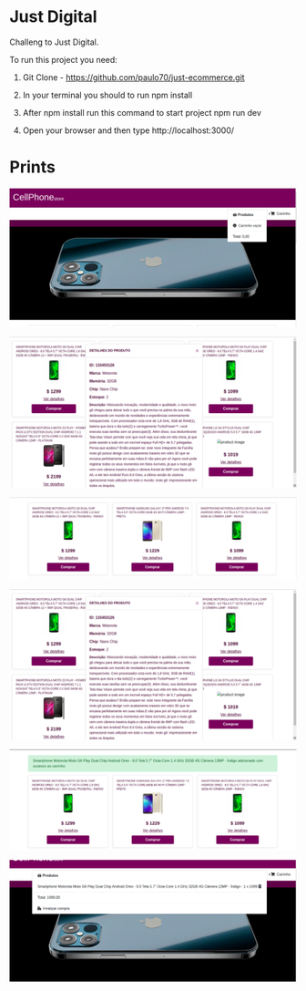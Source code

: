 # Just Digital

Challeng to Just Digital.

To run this project you need:

1) Git Clone - https://github.com/paulo70/just-ecommerce.git

2) In your terminal you should to run npm install

3) After npm install run this command to start project npm run dev

4) Open your browser and then type http://localhost:3000/

# Prints

![Alt text](/src/assets/empty-car.png?raw=true "empty car")


![Alt text](/src/assets/details.png?raw=true "details product")


![Alt text](/src/assets/list-products.png?raw=true "list product")


![Alt text](/src/assets/details.png?raw=true "details product")


![Alt text](/src/assets/add-product.png?raw=true "add product")


![Alt text](/src/assets/product-added.png?raw=true "added product")

